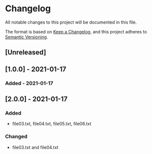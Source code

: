 # Changelog
All notable changes to this project will be documented in this file.

The format is based on [Keep a Changelog](https://keepachangelog.com/en/1.0.0/),
and this project adheres to [Semantic Versioning](https://semver.org/spec/v2.0.0.html).

## [Unreleased]

## [1.0.0] - 2021-01-17
### Added - 2021-01-17

## [2.0.0] - 2021-01-17
### Added
- file03.txt, file04.txt, file05.txt, file06.txt

### Changed
- file03.txt and file04.txt
